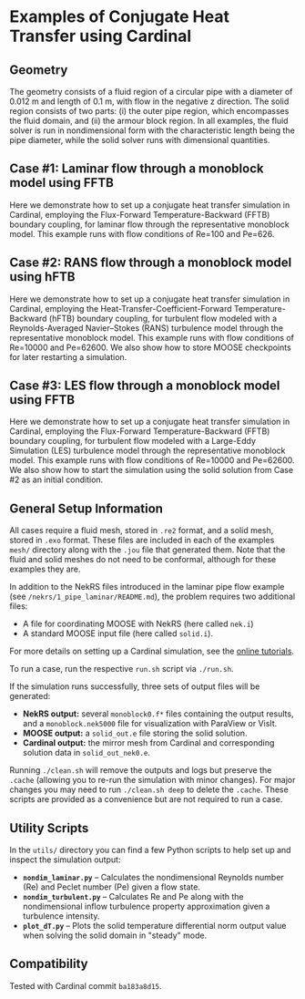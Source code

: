 # Examples of Conjugate Heat Transfer using Cardinal

## Geometry

The geometry consists of a fluid region of a circular pipe with a diameter of 0.012 m and length of 0.1 m, with flow in the negative z direction. The solid region consists of two parts: (i) the outer pipe region, which encompasses the fluid domain, and (ii) the armour block region. In all examples, the fluid solver is run in nondimensional form with the characteristic length being the pipe diameter, while the solid solver runs with dimensional quantities.

## Case #1: Laminar flow through a monoblock model using FFTB

Here we demonstrate how to set up a conjugate heat transfer simulation in Cardinal, employing the Flux-Forward Temperature-Backward (FFTB) boundary coupling, for laminar flow through the representative monoblock model. This example runs with flow conditions of Re=100 and Pe=626.

## Case #2: RANS flow through a monoblock model using hFTB

Here we demonstrate how to set up a conjugate heat transfer simulation in Cardinal, employing the Heat-Transfer-Coefficient-Forward Temperature-Backward (hFTB) boundary coupling, for turbulent flow modeled with a Reynolds-Averaged Navier–Stokes (RANS) turbulence model through the representative monoblock model. This example runs with flow conditions of Re=10000 and Pe=62600. We also show how to store MOOSE checkpoints for later restarting a simulation.

## Case #3: LES flow through a monoblock model using FFTB

Here we demonstrate how to set up a conjugate heat transfer simulation in Cardinal, employing the Flux-Forward Temperature-Backward (FFTB) boundary coupling, for turbulent flow modeled with a Large-Eddy Simulation (LES) turbulence model through the representative monoblock model. This example runs with flow conditions of Re=10000 and Pe=62600. We also show how to start the simulation using the solid solution from Case #2 as an initial condition.

## General Setup Information

All cases require a fluid mesh, stored in `.re2` format, and a solid mesh, stored in `.exo` format. These files are included in each of the examples `mesh/` directory along with the `.jou` file that generated them. Note that the fluid and solid meshes do not need to be conformal, although for these examples they are.

In addition to the NekRS files introduced in the laminar pipe flow example (see `/nekrs/1_pipe_laminar/README.md`), the problem requires two additional files:

- A file for coordinating MOOSE with NekRS (here called `nek.i`)  
- A standard MOOSE input file (here called `solid.i`).

For more details on setting up a Cardinal simulation, see the [online tutorials](https://cardinal.cels.anl.gov/tutorials/cht5.html).

To run a case, run the respective `run.sh` script via `./run.sh`.

If the simulation runs successfully, three sets of output files will be generated:  

- **NekRS output:** several `monoblock0.f*` files containing the output results, and a `monoblock.nek5000` file for visualization with ParaView or VisIt.  
- **MOOSE output:** a `solid_out.e` file storing the solid solution.  
- **Cardinal output:** the mirror mesh from Cardinal and corresponding solution data in `solid_out_nek0.e`.  

Running `./clean.sh` will remove the outputs and logs but preserve the `.cache` (allowing you to re-run the simulation with minor changes). For major changes you may need to run `./clean.sh deep` to delete the `.cache`. These scripts are provided as a convenience but are not required to run a case.

## Utility Scripts

In the `utils/` directory you can find a few Python scripts to help set up and inspect the simulation output:

- **`nondim_laminar.py`** – Calculates the nondimensional Reynolds number (Re) and Peclet number (Pe) given a flow state.
- **`nondim_turbulent.py`** – Calculates Re and Pe along with the nondimensional inflow turbulence property approximation given a turbulence intensity.
- **`plot_dT.py`** – Plots the solid temperature differential norm output value when solving the solid domain in "steady" mode.

## Compatibility

Tested with Cardinal commit `ba183a8d15`.